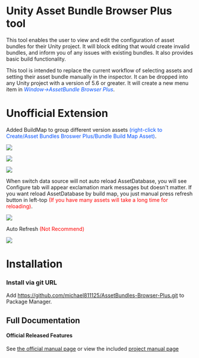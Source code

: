 # Unity Asset Bundle Browser Plus tool

This tool enables the user to view and edit the configuration of asset bundles for their Unity project.  It will block editing that would create invalid bundles, and inform you of any issues with existing bundles.  It also provides basic build functionality.

This tool is intended to replace the current workflow of selecting assets and setting their asset bundle manually in the inspector.  It can be dropped into any Unity project with a version of 5.6 or greater.  It will create a new menu item in <font color=#0050FF>*Window->AssetBundle Browser Plus*</font>.  

# Unofficial Extension
Added BuildMap to group different version assets <font color=#0050FF>(right-click to Create/Asset Bundles Broswer Plus/Bundle Build Map Asset)</font>.

![](https://github.com/michael811125/AssetBundles-Browser-Plus/blob/master/Documentation/images/desc_img_1.png)

![](https://github.com/michael811125/AssetBundles-Browser-Plus/blob/master/Documentation/images/desc_img_2.png)

![](https://github.com/michael811125/AssetBundles-Browser-Plus/blob/master/Documentation/images/desc_img_3.png)

When switch data source will not auto reload AssetDatabase, you will see Configure tab will appear exclamation mark messages but doesn't matter. If you want reload AssetDatabase by build map, you just manual press refresh button in left-top <font color=#FF0000>(If you have many assets will take a long time for reloading)</font>.

![](https://github.com/michael811125/AssetBundles-Browser-Plus/blob/master/Documentation/images/desc_img_4.png)

Auto Refresh <font color=#FF0000>(Not Recommend)</font>

![](https://github.com/michael811125/AssetBundles-Browser-Plus/blob/master/Documentation/images/desc_img_5.png)

# Installation
### Install via git URL
Add https://github.com/michael811125/AssetBundles-Browser-Plus.git to Package Manager.

## Full Documentation
#### Official Released Features
See [the official manual page](https://docs.unity3d.com/Manual/AssetBundles-Browser.html) or view the included [project manual page](Documentation/com.unity.assetbundlebrowser.md)